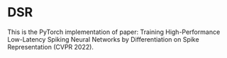 # DSR
This is the PyTorch implementation of paper: Training High-Performance Low-Latency Spiking Neural Networks by Differentiation on Spike Representation (CVPR 2022).

